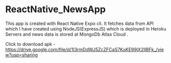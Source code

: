 # ReactNative_NewsApp
This app is created with React Native Expo cli. It fetches data from API which I have created using NodeJS(ExpressJS) which is deployed in Heroku Servers and news data is stored at MongoDb Atlas Cloud .

Click to download apk - https://drive.google.com/file/d/1I3rmDdWJ5ZcZFCaS7KuKE99jX2IlBFk_/view?usp=sharing
